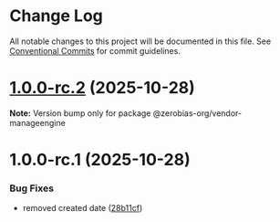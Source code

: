 # Change Log

All notable changes to this project will be documented in this file.
See [Conventional Commits](https://conventionalcommits.org) for commit guidelines.

# [1.0.0-rc.2](https://github.com/zerobias-org/vendor/compare/@zerobias-org/vendor-manageengine@1.0.0-rc.1...@zerobias-org/vendor-manageengine@1.0.0-rc.2) (2025-10-28)

**Note:** Version bump only for package @zerobias-org/vendor-manageengine





# 1.0.0-rc.1 (2025-10-28)


### Bug Fixes

* removed created date ([28b11cf](https://github.com/zerobias-org/vendor/commit/28b11cf2563e9cdadd4b1dc83edd60d2fcd01df0))
